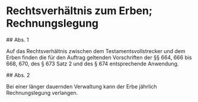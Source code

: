 # Rechtsverhältnis zum Erben; Rechnungslegung



\#\# Abs. 1

 Auf das Rechtsverhältnis zwischen dem Testamentsvollstrecker und dem Erben finden die für den Auftrag geltenden Vorschriften der §§ 664, 666 bis 668, 670, des § 673 Satz 2 und des § 674 entsprechende Anwendung.

\#\# Abs. 2

 Bei einer länger dauernden Verwaltung kann der Erbe jährlich Rechnungslegung verlangen. 

